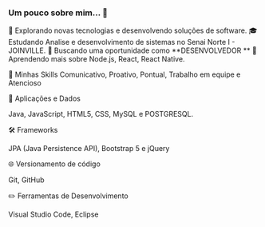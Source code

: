 ### Um pouco sobre mim... 👋

🤔 Explorando novas tecnologias e desenvolvendo soluções de software. 🎓 Estudando Analise e desenvolvimento de sistemas no Senai Norte I - JOINVILLE. 💼 Buscando uma oportunidade como **DESENVOLVEDOR ** 🌱 Aprendendo mais sobre Node.js, React, React Native.

🚀 Minhas Skills Comunicativo, Proativo, Pontual, Trabalho em equipe e Atencioso

📂 Aplicações e Dados

Java, JavaScript, HTML5, CSS, MySQL e POSTGRESQL.

🛠️ Frameworks

JPA (Java Persistence API), Bootstrap 5 e jQuery

🌐 Versionamento de código

Git, GitHub

✏️ Ferramentas de Desenvolvimento

Visual Studio Code, Eclipse
